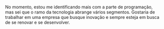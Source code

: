 No momento, estou me identificando mais com a parte de programação, mas sei que o ramo da tecnologia abrange vários segmentos.
Gostaria de trabalhar em uma empresa que busque inovação e sempre esteja em busca de se renovar e se desenvolver.
